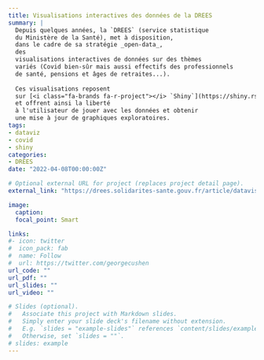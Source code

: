 ```yaml
---
title: Visualisations interactives des données de la DREES
summary: |
  Depuis quelques années, la `DREES` (service statistique
  du Ministère de la Santé), met à disposition,
  dans le cadre de sa stratégie _open-data_,
  des
  visualisations interactives de données sur des thèmes
  variés (Covid bien-sûr mais aussi effectifs des professionnels 
  de santé, pensions et âges de retraites...).
  
  Ces visualisations reposent
  sur [<i class="fa-brands fa-r-project"></i> `Shiny`](https://shiny.rstudio.com/)
  et offrent ainsi la liberté
  à l'utilisateur de jouer avec les données et obtenir
  une mise à jour de graphiques exploratoires. 
tags:
- dataviz
- covid
- shiny
categories:
- DREES
date: "2022-04-08T00:00:00Z"

# Optional external URL for project (replaces project detail page).
external_link: "https://drees.solidarites-sante.gouv.fr/article/datavisualisations"

image:
  caption:
  focal_point: Smart

links:
#- icon: twitter
#  icon_pack: fab
#  name: Follow
#  url: https://twitter.com/georgecushen
url_code: ""
url_pdf: ""
url_slides: ""
url_video: ""

# Slides (optional).
#   Associate this project with Markdown slides.
#   Simply enter your slide deck's filename without extension.
#   E.g. `slides = "example-slides"` references `content/slides/example-slides.md`.
#   Otherwise, set `slides = ""`.
# slides: example
---
```

